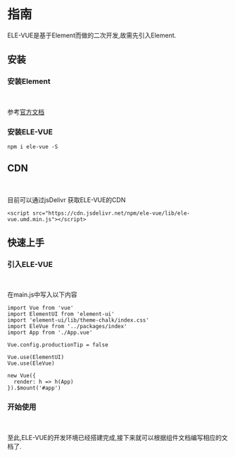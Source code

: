 # 指南
ELE-VUE是基于Element而做的二次开发,故需先引入Element.
## 安装
### 安装Element
<br>

参考[官方文档](https://element.eleme.cn/#/zh-CN/component/installation)
### 安装ELE-VUE
```
npm i ele-vue -S
```

## CDN  
<br>

目前可以通过jsDelivr 获取ELE-VUE的CDN
```
<script src="https://cdn.jsdelivr.net/npm/ele-vue/lib/ele-vue.umd.min.js"></script>
```
## 快速上手

### 引入ELE-VUE
<br>

在main.js中写入以下内容
```
import Vue from 'vue'
import ElementUI from 'element-ui'
import 'element-ui/lib/theme-chalk/index.css'
import EleVue from '../packages/index'
import App from './App.vue'

Vue.config.productionTip = false

Vue.use(ElementUI)
Vue.use(EleVue)

new Vue({
  render: h => h(App)
}).$mount('#app')
```
### 开始使用
<br>

至此,ELE-VUE的开发环境已经搭建完成,接下来就可以根据组件文档编写相应的文档了.
